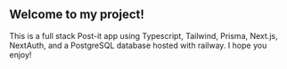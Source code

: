 ## Welcome to my project!

This is a full stack Post-it app using Typescript, Tailwind, Prisma, Next.js, NextAuth, and a PostgreSQL database hosted with railway. I hope you enjoy!
